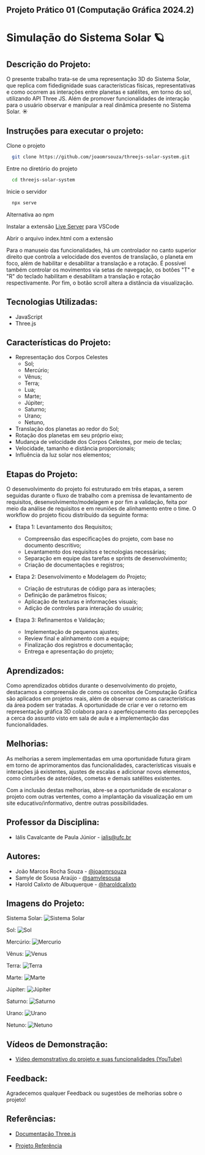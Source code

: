 
##  Projeto Prático 01 (Computação Gráfica 2024.2)
# Simulação do Sistema Solar 🪐

## Descrição do Projeto:
O presente trabalho trata-se de uma representação 3D do Sistema Solar, que replica com fidedignidade suas características físicas, representativas e como ocorrem as interações entre planetas e satélites, em torno do sol, utilizando API	Three JS. Além de promover funcionalidades de interação para o usuário observar e manipular a real dinâmica presente no Sistema Solar. ☀


## Instruções para executar o projeto:
Clone o projeto

```bash
  git clone https://github.com/joaomrsouza/threejs-solar-system.git
```

Entre no diretório do projeto

```bash
  cd threejs-solar-system
```

Inicie o servidor

```bash
  npx serve
```

Alternativa ao npm

Instalar a extensão [Live Server](https://marketplace.visualstudio.com/items?itemName=ritwickdey.LiveServer) para VSCode

Abrir o arquivo index.html com a extensão

Para o manuseio das funcionalidades, há um controlador no canto superior direito que controla a velocidade dos eventos de translação, o planeta em foco, além de habilitar e desabilitar a translação e a rotação. É possível também controlar os movimentos via setas de navegação, os botôes "T" e "R" do teclado habilitam e desabilitam a translação e rotação respectivamente. Por fim, o botão scroll altera a distância da visualização.


## Tecnologias Utilizadas:
- JavaScript
- Three.js
## Características do Projeto:

- Representação dos Corpos Celestes
    - Sol;
    - Mercúrio;
    - Vênus;
    - Terra;
    - Lua;
    - Marte;
    - Júpiter;
    - Saturno;
    - Urano;
    - Netuno,
- Translação dos planetas ao redor do Sol;
- Rotação dos planetas em seu próprio eixo;
- Mudança de velocidade dos Corpos Celestes, por meio de teclas;
- Velocidade, tamanho e distância proporcionais;
- Influência da luz solar nos elementos;


## Etapas do Projeto:

O desenvolvimento do projeto foi estruturado em três etapas, a serem seguidas durante o fluxo de trabalho com a premissa de levantamento de requisitos, desenvolvimento/modelagem e por fim a validação, feita por meio da análise de requisitos e em reuniões de alinhamento entre o time. O workflow do projeto ficou distribuído da seguinte forma:

- Etapa 1: Levantamento dos Requisitos;
    - Compreensão das especificações do projeto, com base no documento descritivo;
    - Levantamento dos requisitos e tecnologias necessárias;
    - Separação em equipe das tarefas e sprints de desenvolvimento;
    - Criação de documentações e registros;

- Etapa 2: Desenvolvimento e Modelagem do Projeto;
    - Criação de estruturas de código para as interações;
    - Definição de parâmetros físicos;
    - Aplicação de texturas e informações visuais;
    - Adição de controles para interação do usuário;

- Etapa 3: Refinamentos e Validação;
    - Implementação de pequenos ajustes;
    - Review final e alinhamento com a equipe;
    - Finalização dos registros e documentação;
    - Entrega e apresentação do projeto;

## Aprendizados:

Como aprendizados obtidos durante o desenvolvimento do projeto, destacamos a compreensão de como os conceitos de Computação Gráfica são aplicados em projetos reais, além de observar como as características da área podem ser tratadas. A oportunidade de criar e ver o retorno em representação gráfica 3D colabora para o aperfeiçoamento das percepções a cerca do assunto visto em sala de aula e a implementação das funcionalidades.

## Melhorias:

As melhorias a serem implementadas em uma oportunidade futura giram em torno de aprimoramentos das funcionalidades, características visuais e interações já existentes, ajustes de escalas e adicionar novos elementos, como cinturões de asteróides, cometas e demais satélites existentes.

Com a inclusão destas melhorias, abre-se a oportunidade de escalonar o projeto com outras vertentes, como a implantação da visualização em um site educativo/informativo, dentre outras possibilidades.


## Professor da Disciplina:

- Iális Cavalcante de Paula Júnior - ialis@ufc.br
## Autores:

- João Marcos Rocha Souza - [@joaomrsouza](https://github.com/joaomrsouza)
- Samyle de Sousa Araújo - [@samylesousa](https://github.com/samylesousa)
- Harold Calixto de Albuquerque - [@haroldcalixto](https://github.com/haroldcalixto)


## Imagens do Projeto:

Sistema Solar:
![Sistema Solar](https://github.com/joaomrsouza/threejs-solar-system/blob/main/assets/images/sistema%20solar.jpg)

Sol:
![Sol](https://github.com/joaomrsouza/threejs-solar-system/blob/main/assets/images/sol.jpg)

Mercúrio:
![Mercurio](https://github.com/joaomrsouza/threejs-solar-system/blob/main/assets/images/mercurio.jpg)

Vênus:
![Venus](https://github.com/joaomrsouza/threejs-solar-system/blob/main/assets/images/venus.jpg)

Terra:
![Terra](https://github.com/joaomrsouza/threejs-solar-system/blob/main/assets/images/terra.jpg)

Marte:
![Marte](https://github.com/joaomrsouza/threejs-solar-system/blob/main/assets/images/marte.jpg)

Júpiter:
![Júpiter](https://github.com/joaomrsouza/threejs-solar-system/blob/main/assets/images/jupiter.jpg)

Saturno:
![Saturno](https://github.com/joaomrsouza/threejs-solar-system/blob/main/assets/images/saturno.jpg)

Urano:
![Urano](https://github.com/joaomrsouza/threejs-solar-system/blob/main/assets/images/urano.jpg)

Netuno:
![Netuno](https://github.com/joaomrsouza/threejs-solar-system/blob/main/assets/images/netuno.jpg)

## Vídeos de Demonstração:

 - [Vídeo demonstrativo do projeto e suas funcionalidades (YouTube)](https://youtu.be/ZyKWKlwF5sg?si=hXEEPFxqkJ6AxPQH)
## Feedback:

Agradecemos qualquer Feedback ou sugestões de melhorias sobre o projeto! 

## Referências:

 - [Documentação Three.js](https://threejs.org/docs/index.html#manual/en/introduction)

 - [Projeto Referência](https://www.solarsystemscope.com/)

